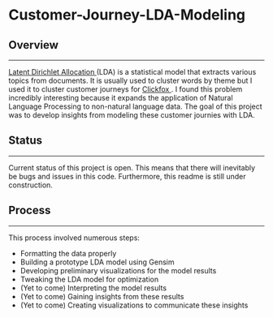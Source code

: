 # Customer-Journey-LDA-Modeling

## Overview
<hr>
<a href ='http://www.jmlr.org/papers/volume3/blei03a/blei03a.pdf'> Latent Dirichlet Allocation </a> (LDA) is a statistical model that extracts various topics from documents. It is usually used to cluster words by theme but I used it to cluster customer journeys for <a href='https://www.clickfox.com/'> Clickfox </a>. I found this problem incredibly interesting because it expands the application of Natural Language Processing to non-natural language data. The goal of this project was to develop insights from modeling these customer journies with LDA.

## Status
<hr>
Current status of this project is open. This means that there will inevitably be bugs and issues in this code. Furthermore, this readme is still under construction.

## Process
<hr>
This process involved numerous steps:
<ul>
    <li>Formatting the data properly
    <li>Building a prototype LDA model using Gensim
    <li>Developing preliminary visualizations for the model results
    <li>Tweaking the LDA model for optimization
    <li>(Yet to come) Interpreting the model results
    <li>(Yet to come) Gaining insights from these results
    <li>(Yet to come) Creating visualizations to communicate these insights
</ul>
